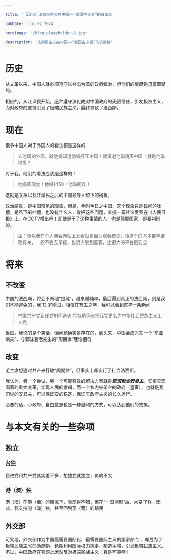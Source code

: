 ```yaml
---

title: '【政治】法西斯主义在中国——“爱国主义者”的真面目'

pubDate: 'Jul 02 2024'

heroImage: '/blog-placeholder-2.jpg'

description: '法西斯主义在中国——“爱国主义者”的真面目'
---
```


# 历史

从文革以来，中国人就必须遵守以林彪为首的政府统治，但他们的龌龊是母庸置疑的。

相应的，从江泽民开始，这种遵守演化成对中国政府的无限信任，引发极权主义，而对政府的支持引发了极端民族主义，最终导致了法西斯。

# 现在

很多中国人对于外国人的看法都是这样的：

> 去他妈的外国，就他妈知道他妈打压中国！就知道他妈消灭中国！就是他妈垃圾！

对于我，他们的看法应该是这样的：

> 他妈恨国党！他妈1450！他妈间谍！

这就是文革以及江泽民之后的中国领导人留下的祸根。

政治腐败，是中国常见的现象，但是，今时今日之中国，这个现象只是民间的吐槽，是私下的吐槽，也没有什么人，敢把这些问题，直接一篇社论发表在《人民日报》上，在CCTV播出吧！即使是干了这种事情的人，也是颠覆国家，是要判刑的。

> 注：所以我在个人博客网站上发表就是因为观看者少，搜这个的基本都与键政有关，一般不会去举报，也很少受到监管，比更大的平台更安全

# 将来

## 不改变

中国的法西斯，将会不断地“提纯”，越来越纯粹，最后得到真正的法西斯，则是我们不能避免的，我 $12$ 岁刚过，相信在有生之年，我可以看到这样一条新闻

> 中国共产党新任党魁阿道夫·希特勒同志把我党更名为中华社会民族主义工人党。

当然，我说的是个笑话，但问题确实是存在的，到头来，中国会成为又一个“东亚病夫”，与郭沫若老先生的“周期律”理论相符

## 改变

毛主席想通过共产来打破“周期律”，但事实上却实行了社会法西斯。

我认为，另一个尝试，另一个可能有效的解决方案就是***安资配合安君主***，安资实现国家的重大变革，实现人民的幸福，而一个权力被架空的政府（皇室），也就是我们说的安君主，可以保证安的稳定，保证无政府主义的长久运行。

必要的话，小政府、自由意志也是一种温和的方式，可以达到他们的效果。

# 与本文有关的一些杂项

## 独立

### 台独

民进党和共产党其实差不多，想独立就独立，影响不大

### 港（澳）独

港（澳）在英（葡）的殖民下，表现得不错，但在“一国两制”后，大变了样，因此，我支持港（澳）独，甚至回到英（葡）的殖民

## 外交部

可笑地，外交部作为中国最需要国际化、最需要国际主义的国家部门  ，却成为了极端民族主义的助燃物，长期利用国际权力挑事，制造争端，引发极端民族主义。不过，中国政府在官网上居然反对极端民族主义！真是可笑啊！




